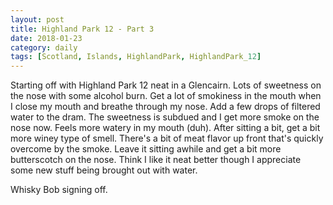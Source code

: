 ```yaml
---
layout: post
title: Highland Park 12 - Part 3
date: 2018-01-23
category: daily
tags: [Scotland, Islands, HighlandPark, HighlandPark_12]
---
```


Starting off with Highland Park 12 neat in a Glencairn. Lots of sweetness on the nose with some alcohol burn. Get a lot of smokiness in the mouth when I close my mouth and breathe through my nose. Add a few drops of filtered water to the dram. The sweetness is subdued and I get more smoke on the nose now. Feels more watery in my mouth (duh). After sitting a bit, get a bit more winey type of smell. There's a bit of meat flavor up front that's quickly overcome by the smoke. Leave it sitting awhile and get a bit more butterscotch on the nose. Think I like it neat better though I appreciate some new stuff being brought out with water.

Whisky Bob signing off.
